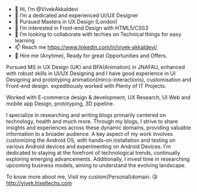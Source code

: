 - 👋 Hi, I’m @VivekAkkaldevi
- 🌱 I’m a dedicated and experienced UI/UX Designer
- 🤖 Pursued Masters in UX Design (London)
- 👀 I’m interested in Front-end Design with HTML5/CSS3
- 💞️ I’m looking to collaborate with techies on Technical things for easy learning
- 📫 Reach me https://www.linkedin.com/in/vivek-akkaldevi/
- 🤺 Hire me (Anytime), Ready for great Opportunities and Offers.
 

Pursued MS in UX Design (UK) and BFA(Animation) in JNAFAU, enhanced with robust skills in UI/UX Designing and I have good experience in UI Designing and prototyping animation(mirco-interactions), customisation and Front-end design. expeditiously worked with Plenty of IT Projects.

Worked with E-commerce design & development, UX Research, UI Web and mobile app Design, prototyping, 3D pipeline.

I specialize in researching and writing blogs primarily centered on technology, health and much more. Through my blogs, I strive to share insights and experiences across these dynamic domains, providing valuable information to a broader audience. A key aspect of my work involves customizing the Android OS, with hands-on installation and testing on various Android devices and experimenting on Android Devices. I'm dedicated to staying at the forefront of technological trends, continually exploring emerging advancements. Additionally, I invest time in researching upcoming business models, aiming to understand the evolving landscape. 

To know more about me, Visit my custom(Personal)domain. 😘 http://vivek.hixeltechs.com

<!---
VivekAkkaldevi/VivekAkkaldevi is a ✨ special ✨ repository because its `README.md` (this file) appears on your GitHub profile.
You can click the Preview link to take a look at your changes.
--->
